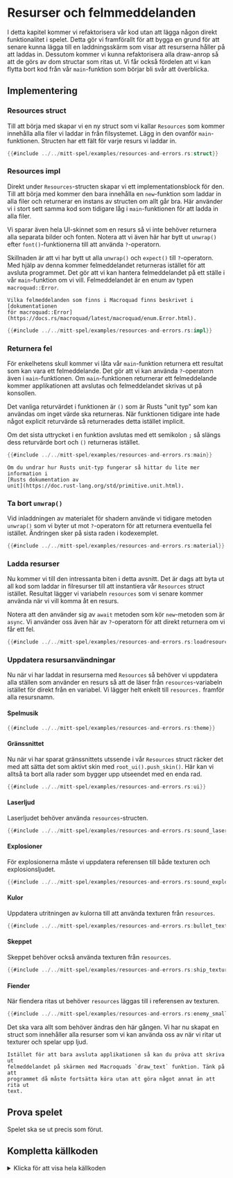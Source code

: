 # Resurser och felmmeddelanden

I detta kapitel kommer vi refaktorisera vår kod utan att lägga någon direkt
funktionalitet i spelet. Detta gör vi framförallt för att bygga en grund för
att senare kunna lägga till en laddningsskärm som visar att resurserna håller
på att laddas in. Dessutom kommer vi kunna refaktorisera alla draw-anrop så
att de görs av dom structar som ritas ut. Vi får också fördelen att vi kan
flytta bort kod från vår `main`-funktion som börjar bli svår att överblicka.

## Implementering 

### Resources struct

Till att börja med skapar vi en ny struct som vi kallar `Resources` som kommer
innehålla alla filer vi laddar in från filsystemet. Lägg in den ovanför
`main`-funktionen. Structen har ett fält för varje resurs vi laddar in.

```rust
{{#include ../../mitt-spel/examples/resources-and-errors.rs:struct}}
```

### Resources impl

Direkt under `Resources`-structen skapar vi ett implementationsblock för den.
Till att börja med kommer den bara innehålla en `new`-funktion som laddar in
alla filer och returnerar en instans av structen om allt går bra. Här använder
vi i stort sett samma kod som tidigare låg i `main`-funktionen för att ladda
in alla filer.

Vi sparar även hela UI-skinnet som en resurs så vi inte behöver returnera alla
separata bilder och fonten. Notera att vi även här har bytt ut `unwrap()`
efter `font()`-funktionerna till att använda `?`-operatorn.

Skillnaden är att vi har bytt ut alla `unwrap()` och `expect()`
till `?`-operatorn. Med hjälp av denna kommer felmeddelandet returneras
istället för att avsluta programmet. Det gör att vi kan hantera felmeddelandet
på ett ställe i vår `main`-funktion om vi vill. Felmeddelandet är en enum av
typen `macroquad::Error`.

```admonish info
Vilka felmeddelanden som finns i Macroquad finns beskrivet i [dokumentationen
för macroquad::Error](https://docs.rs/macroquad/latest/macroquad/enum.Error.html).
```

```rust
{{#include ../../mitt-spel/examples/resources-and-errors.rs:impl}}
```

### Returnera fel

För enkelhetens skull kommer vi låta vår `main`-funktion returnera ett
resultat som kan vara ett felmeddelande. Det gör att vi kan använda
`?`-operatorn även i `main`-funktionen. Om `main`-funktionen returnerar ett
felmeddelande kommer applikationen att avslutas och felmeddelandet skrivas ut
på konsollen.

Det vanliga returvärdet i funktionen är `()` som är Rusts "unit typ" som kan
användas om inget värde ska returneras. När funktionen tidigare inte hade
något explicit returvärde så returnerades detta istället implicit.

Om det sista uttrycket i en funktion avslutas med ett semikolon `;` så slängs
dess returvärde bort och `()` returneras istället.

```rust [hl,2]
{{#include ../../mitt-spel/examples/resources-and-errors.rs:main}}
```

```admonish info
Om du undrar hur Rusts unit-typ fungerar så hittar du lite mer information i
[Rusts dokumentation av
unit](https://doc.rust-lang.org/std/primitive.unit.html).
```

### Ta bort `unwrap()`

Vid inladdningen av materialet för shadern använde vi tidigare metoden
`unwrap()` som vi byter ut mot `?`-operatorn för att returnera eventuella fel
istället. Ändringen sker på sista raden i kodexemplet.

```rust [hl,13]
{{#include ../../mitt-spel/examples/resources-and-errors.rs:material}}
```

### Ladda resurser

Nu kommer vi till den intressanta biten i detta avsnitt. Det är dags att byta
ut all kod som laddar in filresurser till att instantiera vår `Resources`
struct istället. Resultat lägger vi variabeln `resources` som vi senare kommer
använda när vi vill komma åt en resurs.

Notera att den använder sig av `await` metoden som kör `new`-metoden som är
`async`. Vi använder oss även här av `?`-operatorn för att direkt returnera om
vi får ett fel.

```rust [hl,2]
{{#include ../../mitt-spel/examples/resources-and-errors.rs:loadresources}}
```

### Uppdatera resursanvändningar

Nu när vi har laddat in resurserna med `Resources` så behöver vi uppdatera
alla ställen som använder en resurs så att de läser från `resources`-variabeln
istället för direkt från en variabel. Vi lägger helt enkelt till `resources.`
framför alla resursnamn.

#### Spelmusik

```rust [hl,2]
{{#include ../../mitt-spel/examples/resources-and-errors.rs:theme}}
```

#### Gränssnittet

Nu när vi har sparat gränssnittets utssende i vår `Resources` struct räcker
det med att sätta det som aktivt skin med `root_ui().push_skin()`. Här kan vi
alltså ta bort alla rader som bygger upp utseendet med en enda rad.

```rust [hl,1]
{{#include ../../mitt-spel/examples/resources-and-errors.rs:ui}}
```

#### Laserljud

Laserljudet behöver använda `resources`-structen.

```rust [hl,9]
{{#include ../../mitt-spel/examples/resources-and-errors.rs:sound_laser}}
```

#### Explosioner

För explosionerna måste vi uppdatera referensen till både texturen och
explosionsljudet.

```rust [hl,4,9]
{{#include ../../mitt-spel/examples/resources-and-errors.rs:sound_explosion}}
```

#### Kulor

Uppdatera utritningen av kulorna till att använda texturen från `resources`.

```rust [hl,3]
{{#include ../../mitt-spel/examples/resources-and-errors.rs:bullet_texture}}
```

#### Skeppet

Skeppet behöver också använda texturen från `resources`.

```rust [hl,3]
{{#include ../../mitt-spel/examples/resources-and-errors.rs:ship_texture}}
```

#### Fiender

När fiendera ritas ut behöver `resources` läggas till i referensen av texturen.

```rust [hl,3]
{{#include ../../mitt-spel/examples/resources-and-errors.rs:enemy_small_texture}}
```

Det ska vara allt som behöver ändras den här gången. Vi har nu skapat en
struct som innehåller alla resurser som vi kan använda oss av när vi ritar ut
texturer och spelar upp ljud.

```admonish tip title="Utmaning" class="challenge"
Istället för att bara avsluta applikationen så kan du pröva att skriva ut
felmeddelandet på skärmen med Macroquads `draw_text` funktion. Tänk på att
programmet då måste fortsätta köra utan att göra något annat än att rita ut
text.
```

## Prova spelet

Spelet ska se ut precis som förut.

<div class="noprint no-page-break">

## Kompletta källkoden

<details>
  <summary>Klicka för att visa hela källkoden</summary>

```rust
{{#include ../../mitt-spel/examples/resources-and-errors.rs:all}}
```
</details>
</div>


